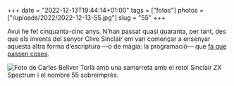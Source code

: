 +++
date = "2022-12-13T19:44:14+01:00"
tags = ["fotos"]
photos = ["/uploads/2022/2022-12-13-55.jpg"]
slug = "55"
+++

Avui he fet cinquanta-cinc anys. N’han passat quasi quaranta, per tant, des que els invents del senyor Clive Sinclair em van començar a ensenyar aquesta altra forma d’escriptura —o de màgia: la programació— que [fa que passen coses](/2021/04/14/healing-power-javascript/).

<img src="/uploads/2022/2022-12-13-55.jpg" alt="Foto de Carles Bellver Torlà amb una samarreta amb el retol Sinclair ZX Spectrum i el nombre 55 sobreimprès.">